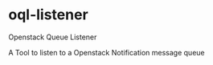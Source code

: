 # oql-listener

Openstack Queue Listener 

A Tool to listen to a Openstack Notification message queue 
